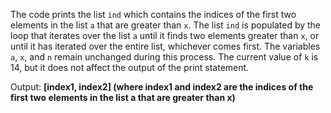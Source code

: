 The code prints the list `ind` which contains the indices of the first two elements in the list `a` that are greater than `x`. The list `ind` is populated by the loop that iterates over the list `a` until it finds two elements greater than `x`, or until it has iterated over the entire list, whichever comes first. The variables `a`, `x`, and `n` remain unchanged during this process. The current value of `k` is 14, but it does not affect the output of the print statement.

Output: **[index1, index2] (where index1 and index2 are the indices of the first two elements in the list a that are greater than x)**